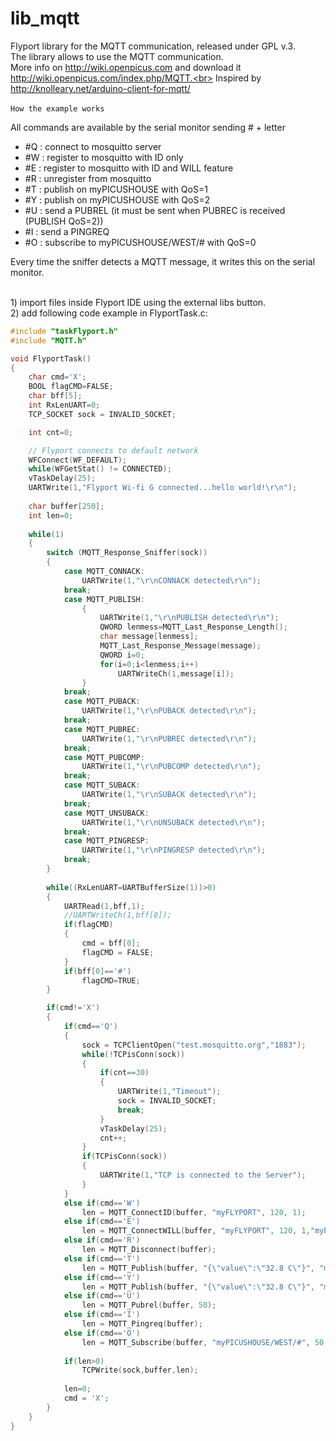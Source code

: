 lib_mqtt
========

Flyport library for the MQTT communication, released under GPL v.3.<br>
The library allows to use the MQTT communication.<br>
More info on http://wiki.openpicus.com and download it http://wiki.openpicus.com/index.php/MQTT.<br>
Inspired by http://knolleary.net/arduino-client-for-mqtt/<br>
<br>
```How the example works```

All commands are available by  the serial monitor sending  # + letter
- #Q : connect to mosquitto server
- #W : register to mosquitto with ID only
- #E : register to mosquitto with ID and WILL feature
- #R : unregister from mosquitto
- #T : publish on myPICUSHOUSE with QoS=1
- #Y : publish on myPICUSHOUSE with QoS=2
- #U : send a PUBREL (it must be sent when PUBREC is received (PUBLISH QoS=2))
- #I : send a PINGREQ
- #O : subscribe to myPICUSHOUSE/WEST/# with QoS=0

Every time the sniffer detects a MQTT message, it writes this on the serial monitor.

<br>
1) import files inside Flyport IDE using the external libs button.<br>
2) add following code example in FlyportTask.c:<br>

```c
#include "taskFlyport.h"
#include "MQTT.h"

void FlyportTask()
{
	char cmd='X';
	BOOL flagCMD=FALSE;
	char bff[5];
	int RxLenUART=0;
	TCP_SOCKET sock = INVALID_SOCKET;

	int cnt=0;

	// Flyport connects to default network
	WFConnect(WF_DEFAULT);
	while(WFGetStat() != CONNECTED);
	vTaskDelay(25);
	UARTWrite(1,"Flyport Wi-fi G connected...hello world!\r\n");
	
	char buffer[250];
	int len=0;
	
	while(1)
	{
		switch (MQTT_Response_Sniffer(sock))
		{
			case MQTT_CONNACK:
				UARTWrite(1,"\r\nCONNACK detected\r\n");
			break;
			case MQTT_PUBLISH:
				{
					UARTWrite(1,"\r\nPUBLISH detected\r\n");
					QWORD lenmess=MQTT_Last_Response_Length();
					char message[lenmess];
					MQTT_Last_Response_Message(message);
					QWORD i=0;
					for(i=0;i<lenmess;i++)
						UARTWriteCh(1,message[i]);
				}
			break;
			case MQTT_PUBACK:				
				UARTWrite(1,"\r\nPUBACK detected\r\n");
			break;
			case MQTT_PUBREC:				
				UARTWrite(1,"\r\nPUBREC detected\r\n");
			break;
			case MQTT_PUBCOMP:				
				UARTWrite(1,"\r\nPUBCOMP detected\r\n");
			break;
			case MQTT_SUBACK:				
				UARTWrite(1,"\r\nSUBACK detected\r\n");
			break;
			case MQTT_UNSUBACK:				
				UARTWrite(1,"\r\nUNSUBACK detected\r\n");
			break;
			case MQTT_PINGRESP:				
				UARTWrite(1,"\r\nPINGRESP detected\r\n");
			break;
		}
	
		while((RxLenUART=UARTBufferSize(1))>0)
		{
			UARTRead(1,bff,1);
			//UARTWriteCh(1,bff[0]);
			if(flagCMD)
			{
				cmd = bff[0];
				flagCMD = FALSE;
			}
			if(bff[0]=='#')	
				flagCMD=TRUE;
		}

		if(cmd!='X')
		{
			if(cmd=='Q')
			{
				sock = TCPClientOpen("test.mosquitto.org","1883");
				while(!TCPisConn(sock))
				{
					if(cnt==30)
					{
						UARTWrite(1,"Timeout");
						sock = INVALID_SOCKET;
						break;
					}
					vTaskDelay(25);
					cnt++;
				}
				if(TCPisConn(sock))
				{
					UARTWrite(1,"TCP is connected to the Server");
				}
			}
			else if(cmd=='W')
				len = MQTT_ConnectID(buffer, "myFLYPORT", 120, 1);
			else if(cmd=='E')
				len = MQTT_ConnectWILL(buffer, "myFLYPORT", 120, 1,"myPICUSHOUSE","myPICUSHOUSE is disconnected",0,MQTT_QOS_0);
			else if(cmd=='R')
				len = MQTT_Disconnect(buffer);
			else if(cmd=='T')
				len = MQTT_Publish(buffer, "{\"value\":\"32.8 C\"}", "myPICUSHOUSE", 50, MQTT_QOS_1);
			else if(cmd=='Y')
				len = MQTT_Publish(buffer, "{\"value\":\"32.8 C\"}", "myPICUSHOUSE", 50, MQTT_QOS_2);
			else if(cmd=='U')
				len = MQTT_Pubrel(buffer, 50);
			else if(cmd=='I')
				len = MQTT_Pingreq(buffer);
			else if(cmd=='O')
				len = MQTT_Subscribe(buffer, "myPICUSHOUSE/WEST/#", 50, MQTT_QOS_0);
			
			if(len>0)
				TCPWrite(sock,buffer,len);
				
			len=0;
			cmd = 'X';
		}
	}
}
```
